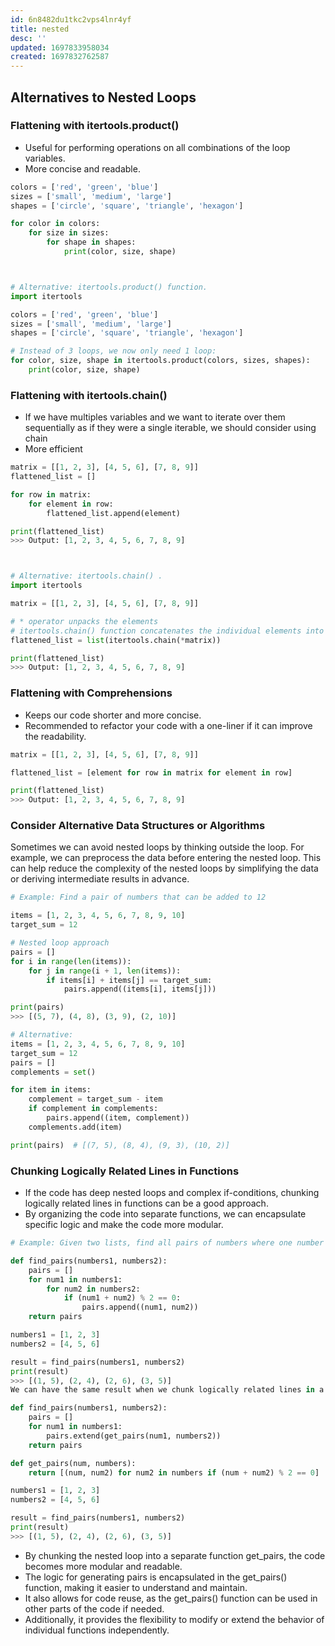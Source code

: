 ```yaml
---
id: 6n8482du1tkc2vps4lnr4yf
title: nested
desc: ''
updated: 1697833958034
created: 1697832762587
---
```


## Alternatives to Nested Loops

### Flattening with itertools.product()

- Useful for performing operations on all combinations of the loop variables.
- More concise and readable.

``` py
colors = ['red', 'green', 'blue']
sizes = ['small', 'medium', 'large']
shapes = ['circle', 'square', 'triangle', 'hexagon']

for color in colors:
    for size in sizes:
        for shape in shapes:
            print(color, size, shape)



# Alternative: itertools.product() function. 
import itertools

colors = ['red', 'green', 'blue']
sizes = ['small', 'medium', 'large']
shapes = ['circle', 'square', 'triangle', 'hexagon']

# Instead of 3 loops, we now only need 1 loop:
for color, size, shape in itertools.product(colors, sizes, shapes):
    print(color, size, shape)
```

### Flattening with itertools.chain()

- If we have multiples variables and we want to iterate over them sequentially as if they were a single iterable, we should consider using chain
- More efficient

``` py
matrix = [[1, 2, 3], [4, 5, 6], [7, 8, 9]]
flattened_list = []

for row in matrix:
    for element in row:
        flattened_list.append(element)

print(flattened_list)  
>>> Output: [1, 2, 3, 4, 5, 6, 7, 8, 9]



# Alternative: itertools.chain() .
import itertools

matrix = [[1, 2, 3], [4, 5, 6], [7, 8, 9]]

# * operator unpacks the elements 
# itertools.chain() function concatenates the individual elements into a single iterator
flattened_list = list(itertools.chain(*matrix))

print(flattened_list)  
>>> Output: [1, 2, 3, 4, 5, 6, 7, 8, 9]
```

### Flattening with Comprehensions

- Keeps our code shorter and more concise.
- Recommended to refactor your code with a one-liner if it can improve the readability.

``` py
matrix = [[1, 2, 3], [4, 5, 6], [7, 8, 9]]

flattened_list = [element for row in matrix for element in row]

print(flattened_list)  
>>> Output: [1, 2, 3, 4, 5, 6, 7, 8, 9]
```

### Consider Alternative Data Structures or Algorithms
Sometimes we can avoid nested loops by thinking outside the loop. For example, we can preprocess the data before entering the nested loop. This can help reduce the complexity of the nested loops by simplifying the data or deriving intermediate results in advance.

``` py
# Example: Find a pair of numbers that can be added to 12

items = [1, 2, 3, 4, 5, 6, 7, 8, 9, 10]
target_sum = 12

# Nested loop approach
pairs = []
for i in range(len(items)):
    for j in range(i + 1, len(items)):
        if items[i] + items[j] == target_sum:
            pairs.append((items[i], items[j]))

print(pairs)  
>>> [(5, 7), (4, 8), (3, 9), (2, 10)]

# Alternative:
items = [1, 2, 3, 4, 5, 6, 7, 8, 9, 10]
target_sum = 12
pairs = []
complements = set()

for item in items:
    complement = target_sum - item
    if complement in complements:
        pairs.append((item, complement))
    complements.add(item)

print(pairs)  # [(7, 5), (8, 4), (9, 3), (10, 2)]
```


### Chunking Logically Related Lines in Functions
- If the code has deep nested loops and complex if-conditions, chunking logically related lines in functions can be a good approach. 
- By organizing the code into separate functions, we can encapsulate specific logic and make the code more modular.

``` py
# Example: Given two lists, find all pairs of numbers where one number is from the first list and the other number is from the second list. These two must add up to an even number. 

def find_pairs(numbers1, numbers2):
    pairs = []
    for num1 in numbers1:
        for num2 in numbers2:
            if (num1 + num2) % 2 == 0:
                pairs.append((num1, num2))
    return pairs

numbers1 = [1, 2, 3]
numbers2 = [4, 5, 6]

result = find_pairs(numbers1, numbers2)
print(result)  
>>> [(1, 5), (2, 4), (2, 6), (3, 5)]
We can have the same result when we chunk logically related lines in a function:

def find_pairs(numbers1, numbers2):
    pairs = []
    for num1 in numbers1:
        pairs.extend(get_pairs(num1, numbers2))
    return pairs

def get_pairs(num, numbers):
    return [(num, num2) for num2 in numbers if (num + num2) % 2 == 0]

numbers1 = [1, 2, 3]
numbers2 = [4, 5, 6]

result = find_pairs(numbers1, numbers2)
print(result)  
>>> [(1, 5), (2, 4), (2, 6), (3, 5)]

```

- By chunking the nested loop into a separate function get_pairs, the code becomes more modular and readable. 
- The logic for generating pairs is encapsulated in the get_pairs() function, making it easier to understand and maintain. 
- It also allows for code reuse, as the get_pairs() function can be used in other parts of the code if needed. 
- Additionally, it provides the flexibility to modify or extend the behavior of individual functions independently.